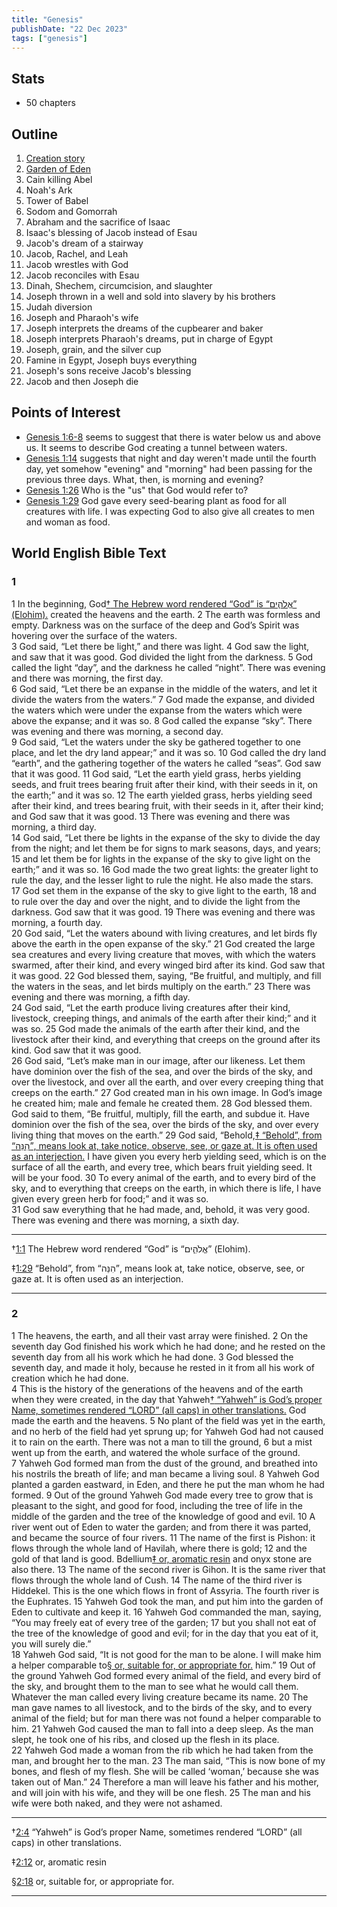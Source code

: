 ```yaml
---
title: "Genesis"
publishDate: "22 Dec 2023"
tags: ["genesis"]
---
```


## Stats

- 50 chapters

## Outline

1. [Creation story](#GEN1V1)
2. [Garden of Eden](#GEN2V4)
3. Cain killing Abel
4. Noah's Ark
5. Tower of Babel
6. Sodom and Gomorrah
7. Abraham and the sacrifice of Isaac
8. Isaac's blessing of Jacob instead of Esau
9. Jacob's dream of a stairway
10. Jacob, Rachel, and Leah
11. Jacob wrestles with God
12. Jacob reconciles with Esau
13. Dinah, Shechem, circumcision, and slaughter
14. Joseph thrown in a well and sold into slavery by his brothers
15. Judah diversion
16. Joseph and Pharaoh's wife
17. Joseph interprets the dreams of the cupbearer and baker
18. Joseph interprets Pharaoh's dreams, put in charge of Egypt
19. Joseph, grain, and the silver cup
20. Famine in Egypt, Joseph buys everything
21. Joseph's sons receive Jacob's blessing
22. Jacob and then Joseph die

## Points of Interest

* [Genesis 1:6-8](#GEN1V6) seems to suggest that there is water below us and above us. It seems to describe God creating a tunnel between waters.
* [Genesis 1:14](#GEN1V14) suggests that night and day weren't made until the fourth day, yet somehow "evening" and "morning" had been passing for the previous three days. What, then, is morning and evening?
* [Genesis 1:26](#GEN1V26) Who is the "us" that God would refer to?
* [Genesis 1:29](#GEN1V29) God gave every seed-bearing plant as food for all creatures with life. I was expecting God to also give all creates to men and woman as food.

## World English Bible Text

### 1

<div class='p'>
<span class="verse" id="GEN1V1">1&#160;</span>In the beginning, God<a href="#GEN1FN1" class="notemark">†<span class="popup"> The Hebrew word rendered “God” is “אֱלֹהִ֑ים” (Elohim).</span></a> created the heavens and the earth.  <span class="verse" id="GEN1V2">2&#160;</span>The earth was formless and empty. Darkness was on the surface of the deep and God’s Spirit was hovering over the surface of the waters.
</div>
<div class='p'> <span class="verse" id="GEN1V3">3&#160;</span>God said, “Let there be light,” and there was light.  <span class="verse" id="GEN1V4">4&#160;</span>God saw the light, and saw that it was good. God divided the light from the darkness.  <span class="verse" id="GEN1V5">5&#160;</span>God called the light “day”, and the darkness he called “night”. There was evening and there was morning, the first day. 
</div>
<div class='p'> <span class="verse" id="GEN1V6">6&#160;</span>God said, “Let there be an expanse in the middle of the waters, and let it divide the waters from the waters.”  <span class="verse" id="GEN1V7">7&#160;</span>God made the expanse, and divided the waters which were under the expanse from the waters which were above the expanse; and it was so.  <span class="verse" id="GEN1V8">8&#160;</span>God called the expanse “sky”. There was evening and there was morning, a second day.
</div>
<div class='p'>
<span class="verse" id="GEN1V9">9&#160;</span>God said, “Let the waters under the sky be gathered together to one place, and let the dry land appear;” and it was so.  <span class="verse" id="GEN1V10">10&#160;</span>God called the dry land “earth”, and the gathering together of the waters he called “seas”. God saw that it was good.  <span class="verse" id="GEN1V11">11&#160;</span>God said, “Let the earth yield grass, herbs yielding seeds, and fruit trees bearing fruit after their kind, with their seeds in it, on the earth;” and it was so.  <span class="verse" id="GEN1V12">12&#160;</span>The earth yielded grass, herbs yielding seed after their kind, and trees bearing fruit, with their seeds in it, after their kind; and God saw that it was good.  <span class="verse" id="GEN1V13">13&#160;</span>There was evening and there was morning, a third day.
</div>
<div class='p'> <span class="verse" id="GEN1V14">14&#160;</span>God said, “Let there be lights in the expanse of the sky to divide the day from the night; and let them be for signs to mark seasons, days, and years;  <span class="verse" id="GEN1V15">15&#160;</span>and let them be for lights in the expanse of the sky to give light on the earth;” and it was so.  <span class="verse" id="GEN1V16">16&#160;</span>God made the two great lights: the greater light to rule the day, and the lesser light to rule the night. He also made the stars.  <span class="verse" id="GEN1V17">17&#160;</span>God set them in the expanse of the sky to give light to the earth,  <span class="verse" id="GEN1V18">18&#160;</span>and to rule over the day and over the night, and to divide the light from the darkness. God saw that it was good.  <span class="verse" id="GEN1V19">19&#160;</span>There was evening and there was morning, a fourth day.
</div>
<div class='p'> <span class="verse" id="GEN1V20">20&#160;</span>God said, “Let the waters abound with living creatures, and let birds fly above the earth in the open expanse of the sky.”  <span class="verse" id="GEN1V21">21&#160;</span>God created the large sea creatures and every living creature that moves, with which the waters swarmed, after their kind, and every winged bird after its kind. God saw that it was good.  <span class="verse" id="GEN1V22">22&#160;</span>God blessed them, saying, “Be fruitful, and multiply, and fill the waters in the seas, and let birds multiply on the earth.”  <span class="verse" id="GEN1V23">23&#160;</span>There was evening and there was morning, a fifth day.
</div>
<div class='p'> <span class="verse" id="GEN1V24">24&#160;</span>God said, “Let the earth produce living creatures after their kind, livestock, creeping things, and animals of the earth after their kind;” and it was so.  <span class="verse" id="GEN1V25">25&#160;</span>God made the animals of the earth after their kind, and the livestock after their kind, and everything that creeps on the ground after its kind. God saw that it was good.
</div>
<div class='p'> <span class="verse" id="GEN1V26">26&#160;</span>God said, “Let’s make man in our image, after our likeness. Let them have dominion over the fish of the sea, and over the birds of the sky, and over the livestock, and over all the earth, and over every creeping thing that creeps on the earth.”  <span class="verse" id="GEN1V27">27&#160;</span>God created man in his own image. In God’s image he created him; male and female he created them.  <span class="verse" id="GEN1V28">28&#160;</span>God blessed them. God said to them, “Be fruitful, multiply, fill the earth, and subdue it. Have dominion over the fish of the sea, over the birds of the sky, and over every living thing that moves on the earth.”  <span class="verse" id="GEN1V29">29&#160;</span>God said, “Behold,<a href="#GEN1FN2" class="notemark">‡<span class="popup"> “Behold”, from “הִנֵּה”, means look at, take notice, observe, see, or gaze at. It is often used as an interjection.</span></a> I have given you every herb yielding seed, which is on the surface of all the earth, and every tree, which bears fruit yielding seed. It will be your food.  <span class="verse" id="GEN1V30">30&#160;</span>To every animal of the earth, and to every bird of the sky, and to everything that creeps on the earth, in which there is life, I have given every green herb for food;” and it was so.
</div>
<div class='p'> <span class="verse" id="GEN1V31">31&#160;</span>God saw everything that he had made, and, behold, it was very good. There was evening and there was morning, a sixth day.
</div>

<div class="footnote">
<hr />
<p class="f" id="GEN1FN1"><span class="notemark">†</span><a class="notebackref" href="#GEN1V1">1:1</a>
 <span class="ft">The Hebrew word rendered “God” is “אֱלֹהִ֑ים” (Elohim).</span></p>
<p class="f" id="GEN1FN2"><span class="notemark">‡</span><a class="notebackref" href="#GEN1V29">1:29</a>
 <span class="ft">“Behold”, from “הִנֵּה”, means look at, take notice, observe, see, or gaze at. It is often used as an interjection.</span></p>

<hr />
</div>

### 2

<div class='p'>
<span class="verse" id="GEN2V1">1&#160;</span>The heavens, the earth, and all their vast array were finished.  <span class="verse" id="GEN2V2">2&#160;</span>On the seventh day God finished his work which he had done; and he rested on the seventh day from all his work which he had done.  <span class="verse" id="GEN2V3">3&#160;</span>God blessed the seventh day, and made it holy, because he rested in it from all his work of creation which he had done. 
</div>
<div class='p'> <span class="verse" id="GEN2V4">4&#160;</span>This is the history of the generations of the heavens and of the earth when they were created, in the day that Yahweh<a href="#GEN2FN1" class="notemark">†<span class="popup"> “Yahweh” is God’s proper Name, sometimes rendered “LORD” (all caps) in other translations.</span></a> God made the earth and the heavens.  <span class="verse" id="GEN2V5">5&#160;</span>No plant of the field was yet in the earth, and no herb of the field had yet sprung up; for Yahweh God had not caused it to rain on the earth. There was not a man to till the ground,  <span class="verse" id="GEN2V6">6&#160;</span>but a mist went up from the earth, and watered the whole surface of the ground.  <span class="verse" id="GEN2V7">7&#160;</span>Yahweh God formed man from the dust of the ground, and breathed into his nostrils the breath of life; and man became a living soul.  <span class="verse" id="GEN2V8">8&#160;</span>Yahweh God planted a garden eastward, in Eden, and there he put the man whom he had formed.  <span class="verse" id="GEN2V9">9&#160;</span>Out of the ground Yahweh God made every tree to grow that is pleasant to the sight, and good for food, including the tree of life in the middle of the garden and the tree of the knowledge of good and evil.  <span class="verse" id="GEN2V10">10&#160;</span>A river went out of Eden to water the garden; and from there it was parted, and became the source of four rivers.  <span class="verse" id="GEN2V11">11&#160;</span>The name of the first is Pishon: it flows through the whole land of Havilah, where there is gold;  <span class="verse" id="GEN2V12">12&#160;</span>and the gold of that land is good. Bdellium<a href="#GEN2FN2" class="notemark">‡<span class="popup"> or, aromatic resin</span></a> and onyx stone are also there.  <span class="verse" id="GEN2V13">13&#160;</span>The name of the second river is Gihon. It is the same river that flows through the whole land of Cush.  <span class="verse" id="GEN2V14">14&#160;</span>The name of the third river is Hiddekel. This is the one which flows in front of Assyria. The fourth river is the Euphrates.  <span class="verse" id="GEN2V15">15&#160;</span>Yahweh God took the man, and put him into the garden of Eden to cultivate and keep it.  <span class="verse" id="GEN2V16">16&#160;</span>Yahweh God commanded the man, saying, “You may freely eat of every tree of the garden;  <span class="verse" id="GEN2V17">17&#160;</span>but you shall not eat of the tree of the knowledge of good and evil; for in the day that you eat of it, you will surely die.”
</div>
<div class='p'> <span class="verse" id="GEN2V18">18&#160;</span>Yahweh God said, “It is not good for the man to be alone. I will make him a helper comparable to<a href="#GEN2FN3" class="notemark">§<span class="popup"> or, suitable for, or appropriate for.</span></a> him.”  <span class="verse" id="GEN2V19">19&#160;</span>Out of the ground Yahweh God formed every animal of the field, and every bird of the sky, and brought them to the man to see what he would call them. Whatever the man called every living creature became its name.  <span class="verse" id="GEN2V20">20&#160;</span>The man gave names to all livestock, and to the birds of the sky, and to every animal of the field; but for man there was not found a helper comparable to him.  <span class="verse" id="GEN2V21">21&#160;</span>Yahweh God caused the man to fall into a deep sleep. As the man slept, he took one of his ribs, and closed up the flesh in its place.  <span class="verse" id="GEN2V22">22&#160;</span>Yahweh God made a woman from the rib which he had taken from the man, and brought her to the man.  <span class="verse" id="GEN2V23">23&#160;</span>The man said, “This is now bone of my bones, and flesh of my flesh. She will be called ‘woman,’ because she was taken out of Man.”  <span class="verse" id="GEN2V24">24&#160;</span>Therefore a man will leave his father and his mother, and will join with his wife, and they will be one flesh.  <span class="verse" id="GEN2V25">25&#160;</span>The man and his wife were both naked, and they were not ashamed.
</div>

<div class="footnote">
<hr />
<p class="f" id="GEN2FN1"><span class="notemark">†</span><a class="notebackref" href="#GEN2V4">2:4</a>
 <span class="ft">“Yahweh” is God’s proper Name, sometimes rendered “LORD” (all caps) in other translations.</span></p>
<p class="f" id="GEN2FN2"><span class="notemark">‡</span><a class="notebackref" href="#GEN2V12">2:12</a>
 <span class="ft">or, aromatic resin</span></p>
<p class="f" id="GEN2FN3"><span class="notemark">§</span><a class="notebackref" href="#GEN2V18">2:18</a>
 <span class="ft">or, suitable for, or appropriate for.</span></p>

<hr />
</div>
